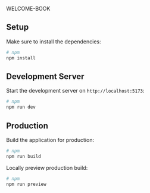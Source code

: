 WELCOME-BOOK

## Setup

Make sure to install the dependencies:

```bash
# npm
npm install
```

## Development Server

Start the development server on `http://localhost:5173`:

```bash
# npm
npm run dev
```

## Production

Build the application for production:

```bash
# npm
npm run build
```

Locally preview production build:

```bash
# npm
npm run preview
```
